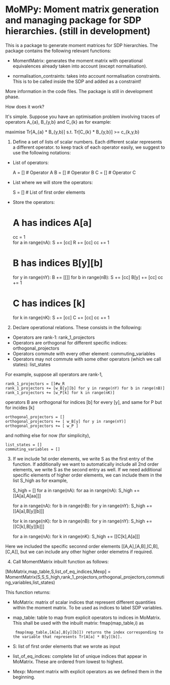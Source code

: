 # MoMPy: Moment matrix generation and managing package for SDP hierarchies. (still in development)

This is a package to generate moment matrices for SDP hierarchies. The package contains the following relevant functions:

 - MomentMatrix: generates the moment matrix with operational equivalences already taken into account (except normalisation).

 - normalisation_contraints: takes into account normalisation constraints. This is to be called inside the SDP and added as a constraint!

More information in the code files. The package is still in development phase.

How does it work?

It's simple. Suppose you have an optimisation problem involving traces of operators A_{a}, B_{y,b} and C_{k} as for example:

maximise Tr[A_{a} * B_{y,b}] 
s.t. Tr[C_{k} * B_{y,b}] >= c_{k,y,b}



1) Define a set of lists of scalar numbers. Each different scalar represents a different operator. to keep track of each operator easily, we suggest to use the following notations:

 - List of operators:
     
    A = [] # Operator A
    B = [] # Operator B
    C = [] # Operator C
    
 - List where we will store the operators:
    
    S = [] # List of first order elements
    
 - Store the operators:
 
    # A has indices A[a]
    cc = 1    
    for a in range(nA):
        S += [cc]
        R += [cc]
        cc += 1
    
    # B has indices B[y][b]
    for y in range(nY):
        B += [[]]
        for b in range(nB): 
            S += [cc]
            B[y] += [cc]
            cc += 1
            
    # C has indices [k]
    for k in range(nK):
        S += [cc]
        C += [cc]
        cc += 1

2) Declare operational relations. These consists in the following:

 - Operators are rank-1: rank_1_projectors
 - Operators are orthogonal for different specific indices: orthogonal_projectors
 - Operators commute with every other element: commuting_variables
 - Operators may not commute with some other operators (which we call states): list_states
 
 For example, suppose all operators are rank-1, 

    rank_1_projectors = []#w_R
    rank_1_projectors += [w_B[y][b] for y in range(nY) for b in range(nB)]
    rank_1_projectors += [w_P[k] for k in range(nK)]

 operators B are orthogonal for indices [b] for every [y], and same for P but for incides [k]

    
    orthogonal_projectors = []
    orthogonal_projectors += [ w_B[y] for y in range(nY)]
    orthogonal_projectors += [ w_P ] 

 and nothing else for now (for simplicity),

    list_states = [] 
    commuting_variables = [] 
    
    
3) If we include 1st order elements, we write S as the first entry of the function. 
If additionally we want to automatically include all 2nd order elements, we write S as the second entry as well. 
If we need additional specific elements of higher order elements, we can include them in the list S_high as for example,

    S_high = []
    for a in range(nA):
        for aa in range(nA):
            S_high += [[A[a],A[aa]]]
            
    for a in range(nA):
        for b in range(nB):
            for y in range(nY):
                S_high += [[A[a],B[y][b]]]
        
    for k in range(nK):
        for b in range(nB):
            for y in range(nY):
                S_high += [[C[k],B[y][b]]]
            
    for a in range(nA):
        for k in range(nK):
              S_high += [[C[k],A[a]]]

Here we included the specific seconnd order elements [[A,A],[A,B],[C,B],[C,A]], but we can include any other higher order elemetns if required.

4) Call MomentMatrix inbuilt function as follows:

[MoMatrix,map_table,S,list_of_eq_indices,Mexp] = MomentMatrix(S,S,S_high,rank_1_projectors,orthogonal_projectors,commuting_variables,list_states)
    
This function returns:

 - MoMatrix: matrix of scalar indices that represent different quantities within the moment matrix. To be used as indices to label SDP variables.
 - map_table: table to map from explicit operators to indices in MoMatrix. This shall be used with the inbuilt matrix: fmap(map_table,i) as
 
        fmap(map_table,[A[a],B[y][b]]) returns the index corresponding to the variable that represents Tr[A[a] * B[y][b]].
        
 - S: list of first order elements that we wrote as input
 - list_of_eq_indices: complete list of unique indices that appear in MoMatrix. These are ordered from lowest to highest.
 - Mexp: Moment matrix with explicit operators as we defined them in the beginning.
 
 
    
    
    
    
    
    
    
    
    
    
    
